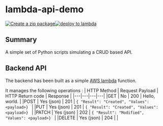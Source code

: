 # lambda-api-demo
[![Create a zip package](https://github.com/Arcanexus/api-demo-backend/actions/workflows/packaging.yml/badge.svg)](https://github.com/Arcanexus/api-demo-backend/actions/workflows/packaging.yml)[![deploy to lambda](https://github.com/Arcanexus/api-demo-backend/actions/workflows/main.yml/badge.svg)](https://github.com/Arcanexus/api-demo-backend/actions/workflows/main.yml)

## Summary
A simple set of Python scripts simulating a CRUD based API.

## Backend API
The backend has been built as a simple [AWS lambda](https://aws.amazon.com/fr/lambda/) function.

It manages the following operations :
| HTTP Method | Request Payload  | HTTP Return code  | Response |
|---|---|---|---|
|GET   | No  | 200   | Hello, world.  |
|POST   | Yes (json)  | 201  | ```{ "Result": "Created", "Values": <payload>} ```  |
|PUT   | Yes (json)  | 201  | ```{ "Result": "Created", "Values": <payload>} ```  |
|PATCH   | Yes (json)  | 202  | ```{ "Result": "Modified", "Values": <payload>} ```  |
|DELETE   | Yes (json)  | 204  |  |

